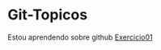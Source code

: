 # Git-Topicos
Estou aprendendo sobre github
<a href="https://aline-rodrigues-ar.github.io/Git-Topicos/html-css/Desafio/index.html">Exercicio01</a>

